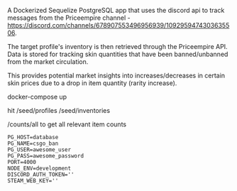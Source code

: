A Dockerized Sequelize PostgreSQL app that uses the discord api to track messages from the Priceempire channel - https://discord.com/channels/678907553496956939/1092959474303635506. 

The target profile's inventory is then retrieved through the Priceempire API. Data is stored for tracking skin quantities that have been banned/unbanned from the market circulation.

This provides potential market insights into increases/decreases in certain skin prices due to a drop in item quantity (rarity increase).

docker-compose up 

hit
/seed/profiles
/seed/inventories

/counts/all to get all relevant item counts

```
PG_HOST=database
PG_NAME=csgo_ban
PG_USER=awesome_user
PG_PASS=awesome_password
PORT=4000
NODE_ENV=development
DISCORD_AUTH_TOKEN=''
STEAM_WEB_KEY=''
```